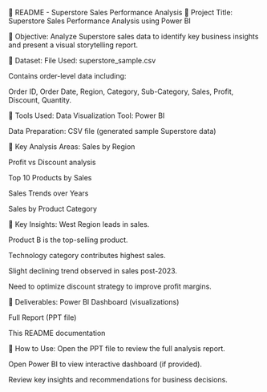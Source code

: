 📄 README - Superstore Sales Performance Analysis
📌 Project Title:
Superstore Sales Performance Analysis using Power BI

📌 Objective:
Analyze Superstore sales data to identify key business insights and present a visual storytelling report.

📌 Dataset:
File Used: superstore_sample.csv

Contains order-level data including:

Order ID, Order Date, Region, Category, Sub-Category, Sales, Profit, Discount, Quantity.

📌 Tools Used:
Data Visualization Tool: Power BI

Data Preparation: CSV file (generated sample Superstore data)

📌 Key Analysis Areas:
Sales by Region

Profit vs Discount analysis

Top 10 Products by Sales

Sales Trends over Years

Sales by Product Category

📌 Key Insights:
West Region leads in sales.

Product B is the top-selling product.

Technology category contributes highest sales.

Slight declining trend observed in sales post-2023.

Need to optimize discount strategy to improve profit margins.

📌 Deliverables:
Power BI Dashboard (visualizations)

Full Report (PPT file)

This README documentation

📌 How to Use:
Open the PPT file to review the full analysis report.

Open Power BI to view interactive dashboard (if provided).

Review key insights and recommendations for business decisions.

